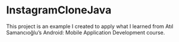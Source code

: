 # InstagramCloneJava
This project is an example I created to apply what I learned from Atıl Samancıoğlu’s Android: Mobile Application Development course.
